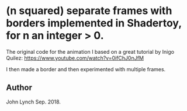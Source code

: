 # (n squared) separate frames with borders implemented in Shadertoy, for n an integer > 0.

The original code for the animation I based on a great tutorial by Inigo Quilez:
 https://www.youtube.com/watch?v=0ifChJ0nJfM

I then made a border and then experimented with multiple frames.

## Author

John Lynch
Sep. 2018.
